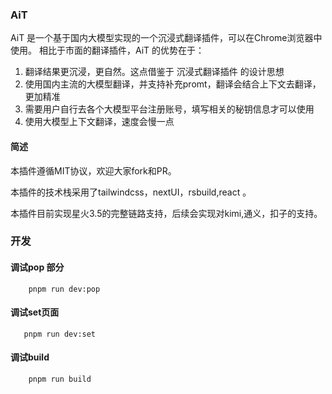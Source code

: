 ### AiT 
AiT 是一个基于国内大模型实现的一个沉浸式翻译插件，可以在Chrome浏览器中使用。
相比于市面的翻译插件，AiT 的优势在于：
1. 翻译结果更沉浸，更自然。这点借鉴于 沉浸式翻译插件 的设计思想
2. 使用国内主流的大模型翻译，并支持补充promt，翻译会结合上下文去翻译，更加精准
3. 需要用户自行去各个大模型平台注册账号，填写相关的秘钥信息才可以使用
4. 使用大模型上下文翻译，速度会慢一点

#### 简述
本插件遵循MIT协议，欢迎大家fork和PR。

本插件的技术栈采用了tailwindcss，nextUI，rsbuild,react 。

本插件目前实现星火3.5的完整链路支持，后续会实现对kimi,通义，扣子的支持。


### 开发
#### 调试pop 部分
``` 
    pnpm run dev:pop 
```
#### 调试set页面

 ``` 
    pnpm run dev:set 
```
#### 调试build
``` 
    pnpm run build
```
